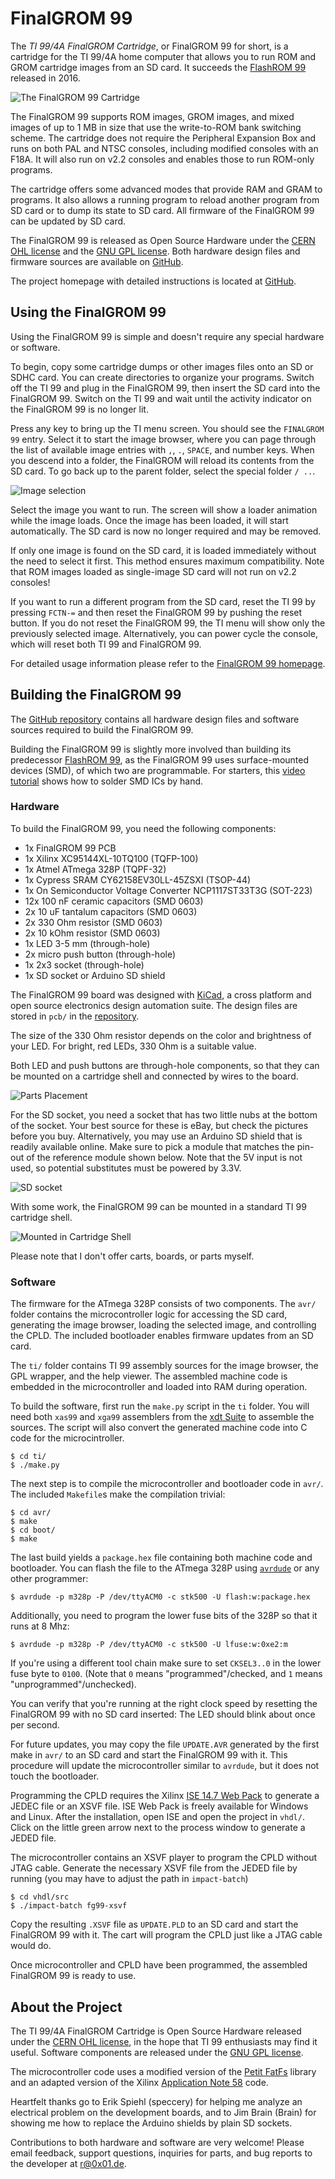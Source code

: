 FinalGROM 99
============

The *TI 99/4A FinalGROM Cartridge*, or FinalGROM 99 for short, is a
cartridge for the TI 99/4A home computer that allows you to run ROM and GROM
cartridge images from an SD card.  It succeeds the [FlashROM 99][3] released
in 2016.

![The FinalGROM 99 Cartridge](/doc/finalgrom99.jpg)

The FinalGROM 99 supports ROM images, GROM images, and mixed images of up to
1 MB in size that use the write-to-ROM bank switching scheme.  The cartridge
does not require the Peripheral Expansion Box and runs on both PAL and NTSC
consoles, including modified consoles with an F18A.  It will also run on
v2.2 consoles and enables those to run ROM-only programs.

The cartridge offers some advanced modes that provide RAM and GRAM to
programs.  It also allows a running program to reload another program from
SD card or to dump its state to SD card.  All firmware of the FinalGROM 99
can be updated by SD card.

The FinalGROM 99 is released as Open Source Hardware under the
[CERN OHL license][5] and the [GNU GPL license][6].  Both hardware design
files and firmware sources are available on [GitHub][2].

The project homepage with detailed instructions is located at [GitHub][1].


Using the FinalGROM 99
----------------------

Using the FinalGROM 99 is simple and doesn't require any special hardware or
software.

To begin, copy some cartridge dumps or other images files onto an SD or SDHC
card.  You can create directories to organize your programs.  Switch off the
TI 99 and plug in the FinalGROM 99, then insert the SD card into the
FinalGROM 99.  Switch on the TI 99 and wait until the activity indicator on
the FinalGROM 99 is no longer lit.

Press any key to bring up the TI menu screen.  You should see the `FINALGROM
99` entry.  Select it to start the image browser, where you can page through
the list of available image entries with `,`, `.`, `SPACE`, and number keys.
When you descend into a folder, the FinalGROM will reload its contents from
the SD card.  To go back up to the parent folder, select the special folder
`/ ..`.

![Image selection](/doc/selection.png)

Select the image you want to run.  The screen will show a loader animation
while the image loads.  Once the image has been loaded, it will start
automatically.  The SD card is now no longer required and may be removed.

If only one image is found on the SD card, it is loaded immediately without
the need to select it first.  This method ensures maximum compatibility.
Note that ROM images loaded as single-image SD card will not run on v2.2
consoles!

If you want to run a different program from the SD card, reset the TI 99 by
pressing `FCTN-=` and then reset the FinalGROM 99 by pushing the reset
button.  If you do not reset the FinalGROM 99, the TI menu will show only
the previously selected image.  Alternatively, you can power cycle the
console, which will reset both TI 99 and FinalGROM 99.

For detailed usage information please refer to the [FinalGROM 99 homepage][1].


Building the FinalGROM 99
-------------------------

The [GitHub repository][2] contains all hardware design files and software
sources required to build the FinalGROM 99.

Building the FinalGROM 99 is slightly more involved than building its
predecessor [FlashROM 99][3], as the FinalGROM 99 uses surface-mounted
devices (SMD), of which two are programmable.  For starters, this
[video tutorial][12] shows how to solder SMD ICs by hand.


### Hardware

To build the FinalGROM 99, you need the following components:

- 1x FinalGROM 99 PCB
- 1x Xilinx XC95144XL-10TQ100 (TQFP-100)
- 1x Atmel ATmega 328P (TQPF-32)
- 1x Cypress SRAM CY62158EV30LL-45ZSXI (TSOP-44)
- 1x On Semiconductor Voltage Converter NCP1117ST33T3G (SOT-223)
- 12x 100 nF ceramic capacitors (SMD 0603)
- 2x 10 uF tantalum capacitors (SMD 0603)
- 2x 330 Ohm resistor (SMD 0603)
- 2x 10 kOhm resistor (SMD 0603)
- 1x LED 3-5 mm (through-hole)
- 2x micro push button (through-hole)
- 1x 2x3 socket (through-hole)
- 1x SD socket or Arduino SD shield

The FinalGROM 99 board was designed with [KiCad][7], a cross platform and
open source electronics design automation suite.  The design files are
stored in `pcb/` in the [repository][2].

The size of the 330 Ohm resistor depends on the color and brightness of your
LED.  For bright, red LEDs, 330 Ohm is a suitable value.

Both LED and push buttons are through-hole components, so that they can be
mounted on a cartridge shell and connected by wires to the board.

![Parts Placement](/doc/placement.jpg)

For the SD socket, you need a socket that has two little nubs at the bottom
of the socket.  Your best source for these is eBay, but check the pictures
before you buy.  Alternatively, you may use an Arduino SD shield that is
readily available online.  Make sure to pick a module that matches the
pin-out of the reference module shown below.  Note that the 5V input is not
used, so potential substitutes must be powered by 3.3V.

![SD socket](/doc/sdsocket.jpg)

With some work, the FinalGROM 99 can be mounted in a standard TI 99
cartridge shell.

![Mounted in Cartridge Shell](/doc/cartshell.jpg)

Please note that I don't offer carts, boards, or parts myself.


### Software

The firmware for the ATmega 328P consists of two components.  The `avr/`
folder contains the microcontroller logic for accessing the SD card,
generating the image browser, loading the selected image, and controlling
the CPLD.  The included bootloader enables firmware updates from an SD card.

The `ti/` folder contains TI 99 assembly sources for the image browser, the
GPL wrapper, and the help viewer.  The assembled machine code is embedded in
the microcontroller and loaded into RAM during operation.

To build the software, first run the `make.py` script in the `ti` folder.
You will need both `xas99` and `xga99` assemblers from the [xdt Suite][4] to
assemble the sources.  The script will also convert the generated machine
code into C code for the microcintroller.

    $ cd ti/
    $ ./make.py

The next step is to compile the microcontroller and bootloader code in
`avr/`.  The included `Makefile`s make the compilation trivial:

    $ cd avr/
    $ make
    $ cd boot/
    $ make

The last build yields a `package.hex` file containing both machine code
and bootloader.  You can flash the file to the ATmega 328P using
[`avrdude`][8] or any other programmer:

    $ avrdude -p m328p -P /dev/ttyACM0 -c stk500 -U flash:w:package.hex

Additionally, you need to program the lower fuse bits of the 328P so that it
runs at 8 Mhz:

    $ avrdude -p m328p -P /dev/ttyACM0 -c stk500 -U lfuse:w:0xe2:m

If you're using a different tool chain make sure to set `CKSEL3..0` in the
lower fuse byte to `0100`.  (Note that `0` means "programmed"/checked, and
`1` means "unprogrammed"/unchecked).

You can verify that you're running at the right clock speed by resetting
the FinalGROM 99 with no SD card inserted: The LED should blink about once
per second.

For future updates, you may copy the file `UPDATE.AVR` generated by the
first make in `avr/` to an SD card and start the FinalGROM 99 with it.  This
procedure will update the microcontroller similar to `avrdude`, but it does
not touch the bootloader.

Programming the CPLD requires the Xilinx [ISE 14.7 Web Pack][9] to generate
a JEDEC file or an XSVF file.  ISE Web Pack is freely available for Windows
and Linux.  After the installation, open ISE and open the project in
`vhdl/`.  Click on the little green arrow next to the process window to
generate a JEDED file.

The microcontroller contains an XSVF player to program the CPLD without JTAG
cable.  Generate the necessary XSVF file from the JEDED file by running (you
may have to adjust the path in `impact-batch`)

    $ cd vhdl/src
	$ ./impact-batch fg99-xsvf

Copy the resulting `.XSVF` file as `UPDATE.PLD` to an SD card and start the
FinalGROM 99 with it.  The cart will program the CPLD just like a JTAG cable
would do.

Once microcontroller and CPLD have been programmed, the assembled FinalGROM
99 is ready to use.


About the Project
-----------------

The TI 99/4A FinalGROM Cartridge is Open Source Hardware released under the
[CERN OHL license][5], in the hope that TI 99 enthusiasts may find it
useful.  Software components are released under the [GNU GPL license][6].

The microcontroller code uses a modified version of the [Petit FatFs][10]
library and an adapted version of the Xilinx [Application Note 58][11] code.

Heartfelt thanks go to Erik Spiehl (speccery) for helping me analyze an
electrical problem on the development boards, and to Jim Brain (Brain) for
showing me how to replace the Arduino shields by plain SD sockets.

Contributions to both hardware and software are very welcome!  Please email
feedback, support questions, inquiries for parts, and bug reports to the
developer at <r@0x01.de>.


[1]: https://endlos99.github.io/finalgrom99
[2]: https://github.com/endlos99/finalgrom99
[3]: https://endlos99.github.io/flashrom99
[4]: https://endlos99.github.io/xdt99
[5]: http://www.ohwr.org/projects/cernohl/wiki
[6]: http://www.gnu.org/licenses/gpl.html
[7]: http://kicad.org
[8]: http://www.nongnu.org/avrdude/
[9]: https://www.xilinx.com/products/design-tools/ise-design-suite/ise-webpack.html
[10]: http://elm-chan.org/fsw/ff/00index_p.html
[11]: http://www.xilinx.com/support/documentation/application_notes/xapp058.pdf
[12]: https://www.youtube.com/watch?v=6PB0u8irn-4
